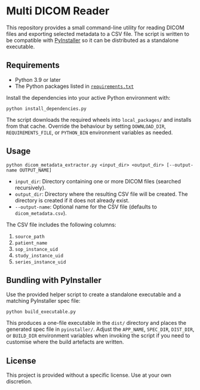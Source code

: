 # Multi DICOM Reader

This repository provides a small command-line utility for reading DICOM files
and exporting selected metadata to a CSV file. The script is written to be
compatible with [PyInstaller](https://pyinstaller.org/en/stable/) so it can be
distributed as a standalone executable.

## Requirements

- Python 3.9 or later
- The Python packages listed in [`requirements.txt`](requirements.txt)

Install the dependencies into your active Python environment with:

```
python install_dependencies.py
```

The script downloads the required wheels into `local_packages/` and installs
from that cache. Override the behaviour by setting `DOWNLOAD_DIR`,
`REQUIREMENTS_FILE`, or `PYTHON_BIN` environment variables as needed.

## Usage

```
python dicom_metadata_extractor.py <input_dir> <output_dir> [--output-name OUTPUT_NAME]
```

- `input_dir`: Directory containing one or more DICOM files (searched
  recursively).
- `output_dir`: Directory where the resulting CSV file will be created. The
  directory is created if it does not already exist.
- `--output-name`: Optional name for the CSV file (defaults to
  `dicom_metadata.csv`).

The CSV file includes the following columns:

1. `source_path`
2. `patient_name`
3. `sop_instance_uid`
4. `study_instance_uid`
5. `series_instance_uid`

## Bundling with PyInstaller

Use the provided helper script to create a standalone executable and a matching
PyInstaller spec file:

```
python build_executable.py
```

This produces a one-file executable in the `dist/` directory and places the
generated spec file in `pyinstaller/`. Adjust the `APP_NAME`, `SPEC_DIR`,
`DIST_DIR`, or `BUILD_DIR` environment variables when invoking the script if you
need to customise where the build artefacts are written.

## License

This project is provided without a specific license. Use at your own discretion.
